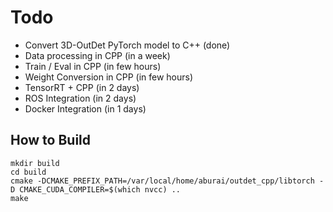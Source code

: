 # Todo
* Convert 3D-OutDet PyTorch model to C++ (done)
* Data processing in CPP (in a week)
* Train / Eval in CPP (in few hours)
* Weight Conversion in CPP (in few hours)
* TensorRT + CPP (in 2 days)
* ROS Integration (in 2 days)
* Docker Integration (in 1 days)


## How to Build 
``` 
mkdir build 
cd build 
cmake -DCMAKE_PREFIX_PATH=/var/local/home/aburai/outdet_cpp/libtorch -D CMAKE_CUDA_COMPILER=$(which nvcc) ..
make

```